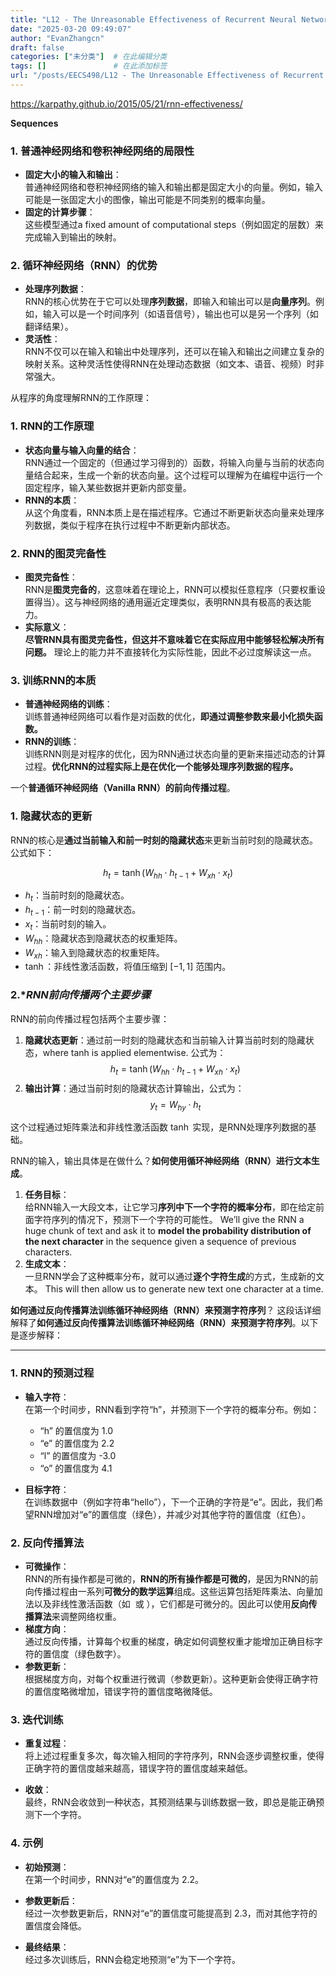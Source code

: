 ```yaml
---
title: "L12 - The Unreasonable Effectiveness of Recurrent Neural Networks"
date: "2025-03-20 09:49:07"
author: "EvanZhangcn"
draft: false
categories: ["未分类"]  # 在此编辑分类
tags: []               # 在此添加标签
url: "/posts/EECS498/L12 - The Unreasonable Effectiveness of Recurrent Neural Networks"  # 自动生成的URL
---
```




https://karpathy.github.io/2015/05/21/rnn-effectiveness/

**Sequences**
### **1. 普通神经网络和卷积神经网络的局限性**
- **固定大小的输入和输出**：  
  普通神经网络和卷积神经网络的输入和输出都是固定大小的向量。例如，输入可能是一张固定大小的图像，输出可能是不同类别的概率向量。
- **固定的计算步骤**：  
  这些模型通过a fixed amount of computational steps（例如固定的层数）来完成输入到输出的映射。
### **2. 循环神经网络（RNN）的优势**
- **处理序列数据**：  
  RNN的核心优势在于它可以处理**序列数据**，即输入和输出可以是**向量序列**。例如，输入可以是一个时间序列（如语音信号），输出也可以是另一个序列（如翻译结果）。
- **灵活性**：  
  RNN不仅可以在输入和输出中处理序列，还可以在输入和输出之间建立复杂的映射关系。这种灵活性使得RNN在处理动态数据（如文本、语音、视频）时非常强大。



从程序的角度理解RNN的工作原理：
### **1. RNN的工作原理**

- **状态向量与输入向量的结合**：  
    RNN通过一个固定的（但通过学习得到的）函数，将输入向量与当前的状态向量结合起来，生成一个新的状态向量。这个过程可以理解为在编程中运行一个固定程序，输入某些数据并更新内部变量。
- **RNN的本质**：  
    从这个角度看，RNN本质上是在描述程序。它通过不断更新状态向量来处理序列数据，类似于程序在执行过程中不断更新内部状态。

### **2. RNN的图灵完备性**

- **图灵完备性**：  
    RNN是**图灵完备的**，这意味着在理论上，RNN可以模拟任意程序（只要权重设置得当）。这与神经网络的通用逼近定理类似，表明RNN具有极高的表达能力。
- **实际意义**：  
    **尽管RNN具有图灵完备性，但这并不意味着它在实际应用中能够轻松解决所有问题。** 理论上的能力并不直接转化为实际性能，因此不必过度解读这一点。

### **3. 训练RNN的本质**

- **普通神经网络的训练**：  
    训练普通神经网络可以看作是对函数的优化，**即通过调整参数来最小化损失函数。**
- **RNN的训练**：  
    训练RNN则是对程序的优化，因为RNN通过状态向量的更新来描述动态的计算过程。**优化RNN的过程实际上是在优化一个能够处理序列数据的程序。**



一个**普通循环神经网络（Vanilla RNN）的前向传播过程**。
### **1. 隐藏状态的更新**
RNN的核心是**通过当前输入和前一时刻的隐藏状态**来更新当前时刻的隐藏状态。公式如下：

$$
h_t = \tanh(W_{hh} \cdot h_{t-1} + W_{xh} \cdot x_t)
$$

- $h_t$：当前时刻的隐藏状态。
- $h_{t-1}$：前一时刻的隐藏状态。
- $x_t$：当前时刻的输入。
- $W_{hh}$：隐藏状态到隐藏状态的权重矩阵。
- $W_{xh}$：输入到隐藏状态的权重矩阵。
- $\tanh$：非线性激活函数，将值压缩到 $[-1, 1]$ 范围内。

### 2.**RNN前向传播两个主要步骤*
RNN的前向传播过程包括两个主要步骤：
1. **隐藏状态更新**：通过前一时刻的隐藏状态和当前输入计算当前时刻的隐藏状态，where tanh is applied elementwise. 公式为：
   $$
   h_t = \tanh(W_{hh} \cdot h_{t-1} + W_{xh} \cdot x_t)
   $$
2. **输出计算**：通过当前时刻的隐藏状态计算输出，公式为：
   $$
   y_t = W_{hy} \cdot h_t
   $$

这个过程通过矩阵乘法和非线性激活函数 $\tanh$ 实现，是RNN处理序列数据的基础。





RNN的输入，输出具体是在做什么？**如何使用循环神经网络（RNN）进行文本生成**。
1. **任务目标**：  
    给RNN输入一大段文本，让它学习**序列中下一个字符的概率分布**，即在给定前面字符序列的情况下，预测下一个字符的可能性。
    We’ll give the RNN a huge chunk of text and ask it to **model the probability distribution of the next character** in the sequence given a sequence of previous characters. 
2. **生成文本**：  
    一旦RNN学会了这种概率分布，就可以通过**逐个字符生成**的方式，生成新的文本。
    This will then allow us to generate new text one character at a time.

**如何通过反向传播算法训练循环神经网络（RNN）来预测字符序列**？
这段话详细解释了**如何通过反向传播算法训练循环神经网络（RNN）来预测字符序列**。以下是逐步解释：

---

### **1. RNN的预测过程**
- **输入字符**：  
  在第一个时间步，RNN看到字符“h”，并预测下一个字符的概率分布。例如：
  - “h” 的置信度为 1.0
  - “e” 的置信度为 2.2
  - “l” 的置信度为 -3.0
  - “o” 的置信度为 4.1

- **目标字符**：  
  在训练数据中（例如字符串“hello”），下一个正确的字符是“e”。因此，我们希望RNN增加对“e”的置信度（绿色），并减少对其他字符的置信度（红色）。

### **2. 反向传播算法**
- **可微操作**：  
  RNN的所有操作都是可微的，**RNN的所有操作都是可微的**，是因为RNN的前向传播过程由一系列**可微分的数学运算**组成。这些运算包括矩阵乘法、向量加法以及非线性激活函数（如  或 ），它们都是可微分的。因此可以使用**反向传播算法**来调整网络权重。
- **梯度方向**：  
  通过反向传播，计算每个权重的梯度，确定如何调整权重才能增加正确目标字符的置信度（绿色数字）。
- **参数更新**：  
  根据梯度方向，对每个权重进行微调（参数更新）。这种更新会使得正确字符的置信度略微增加，错误字符的置信度略微降低。

### **3. 迭代训练**
- **重复过程**：  
  将上述过程重复多次，每次输入相同的字符序列，RNN会逐步调整权重，使得正确字符的置信度越来越高，错误字符的置信度越来越低。

- **收敛**：  
  最终，RNN会收敛到一种状态，其预测结果与训练数据一致，即总是能正确预测下一个字符。

### **4. 示例**
- **初始预测**：  
  在第一个时间步，RNN对“e”的置信度为 2.2。

- **参数更新后**：  
  经过一次参数更新后，RNN对“e”的置信度可能提高到 2.3，而对其他字符的置信度会降低。

- **最终结果**：  
  经过多次训练后，RNN会稳定地预测“e”为下一个字符。











